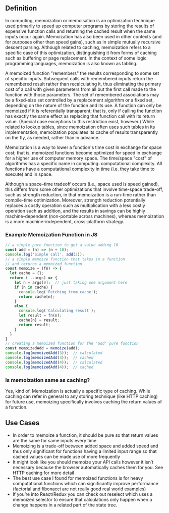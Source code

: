 ## Definition

In computing, memoization or memoisation is an optimization technique used primarily to speed up computer programs by storing the results of expensive function calls and returning the cached result when the same inputs occur again. Memoization has also been used in other contexts (and for purposes other than speed gains), such as in simple mutually recursive descent parsing. Although related to caching, memoization refers to a specific case of this optimization, distinguishing it from forms of caching such as buffering or page replacement. In the context of some logic programming languages, memoization is also known as tabling.

A memoized function "remembers" the results corresponding to some set of specific inputs. Subsequent calls with remembered inputs return the remembered result rather than recalculating it, thus eliminating the primary cost of a call with given parameters from all but the first call made to the function with those parameters. The set of remembered associations may be a fixed-size set controlled by a replacement algorithm or a fixed set, depending on the nature of the function and its use. A function can only be memoized if it is referentially transparent; that is, only if calling the function has exactly the same effect as replacing that function call with its return value. (Special case exceptions to this restriction exist, however.) While related to lookup tables, since memoization often uses such tables in its implementation, memoization populates its cache of results transparently on the fly, as needed, rather than in advance.

Memoization is a way to lower a function's time cost in exchange for space cost; that is, memoized functions become optimized for speed in exchange for a higher use of computer memory space. The time/space "cost" of algorithms has a specific name in computing: computational complexity. All functions have a computational complexity in time (i.e. they take time to execute) and in space.

Although a space–time tradeoff occurs (i.e., space used is speed gained), this differs from some other optimizations that involve time-space trade-off, such as strength reduction, in that memoization is a run-time rather than compile-time optimization. Moreover, strength reduction potentially replaces a costly operation such as multiplication with a less costly operation such as addition, and the results in savings can be highly machine-dependent (non-portable across machines), whereas memoization is a more machine-independent, cross-platform strategy.

### Example Memoization Function in JS

```javascript
// a simple pure function to get a value adding 10
const add = (n) => (n + 10);
console.log('Simple call', add(3));
// a simple memoize function that takes in a function
// and returns a memoized function
const memoize = (fn) => {
  let cache = {};
  return (...args) => {
    let n = args[0];  // just taking one argument here
    if (n in cache) {
      console.log('Fetching from cache');
      return cache[n];
    }
    else {
      console.log('Calculating result');
      let result = fn(n);
      cache[n] = result;
      return result;
    }
  }
}
// creating a memoized function for the 'add' pure function
const memoizedAdd = memoize(add);
console.log(memoizedAdd(3));  // calculated
console.log(memoizedAdd(3));  // cached
console.log(memoizedAdd(4));  // calculated
console.log(memoizedAdd(4));  // cached
```

### Is memoization same as caching?

Yes, kind of. Memoization is actually a specific type of caching. While caching can refer in general to any storing technique (like HTTP caching) for future use, memoizing specifically involves caching the return values of a function.

## Use Cases

- In order to memoize a function, it should be pure so that return values are the same for same inputs every time
- Memoizing is a trade-off between added space and added speed and thus only significant for functions having a limited input range so that cached values can be made use of more frequently
- It might look like you should memoize your API calls however it isn’t necessary because the browser automatically caches them for you. See HTTP caching for more detail
- The best use case I found for memoized functions is for heavy computational functions which can significantly improve performance (factorial and fibonacci are not really good real world examples)
- If you’re into React/Redux you can check out reselect which uses a memoized selector to ensure that calculations only happen when a change happens in a related part of the state tree.
